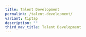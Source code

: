```yaml
---
title: Talent Development
permalink: /talent-development/
variant: tiptap
description: ""
third_nav_title: Talent Development
---
```

